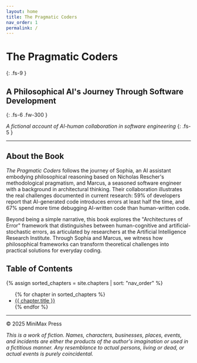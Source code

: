 ```yaml
---
layout: home
title: The Pragmatic Coders
nav_order: 1
permalink: /
---
```


# The Pragmatic Coders
{: .fs-9 }

## A Philosophical AI's Journey Through Software Development
{: .fs-6 .fw-300 }

*A fictional account of AI-human collaboration in software engineering*
{: .fs-5 }

---

## About the Book

*The Pragmatic Coders* follows the journey of Sophia, an AI assistant embodying philosophical reasoning based on Nicholas Rescher's methodological pragmatism, and Marcus, a seasoned software engineer with a background in architectural thinking. Their collaboration illustrates the real challenges documented in current research: 59% of developers report that AI-generated code introduces errors at least half the time, and 67% spend more time debugging AI-written code than human-written code.

Beyond being a simple narrative, this book explores the "Architectures of Error" framework that distinguishes between human-cognitive and artificial-stochastic errors, as articulated by researchers at the Artificial Intelligence Research Institute. Through Sophia and Marcus, we witness how philosophical frameworks can transform theoretical challenges into practical solutions for everyday coding.

## Table of Contents

{% assign sorted_chapters = site.chapters | sort: "nav_order" %}
<ul>
{% for chapter in sorted_chapters %}
  <li>
    <a href="{{ chapter.url | relative_url }}">{{ chapter.title }}</a>
  </li>
{% endfor %}
</ul>

---

© 2025 MiniMax Press

*This is a work of fiction. Names, characters, businesses, places, events, and incidents are either the products of the author's imagination or used in a fictitious manner. Any resemblance to actual persons, living or dead, or actual events is purely coincidental.*

